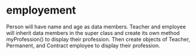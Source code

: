 # employement
Person will have name and age as data members. Teacher and employee will inherit data members in the super class and create its own method myProfession() to display their profession. Then create objects of Teacher, Permanent, and Contract employee to display their profession.
